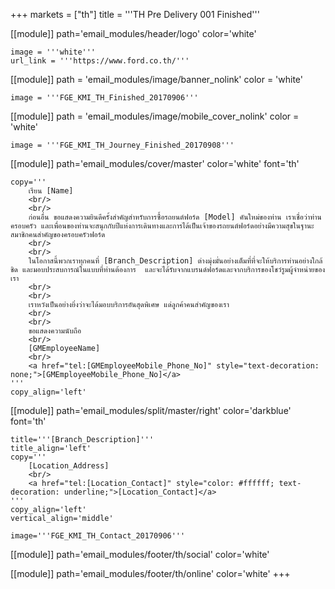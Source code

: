 +++
markets = ["th"]
title = '''TH Pre Delivery 001 Finished'''

[[module]]
path='email_modules/header/logo'
color='white'

	image = '''white'''
	url_link = '''https://www.ford.co.th/'''

[[module]]
path = 'email_modules/image/banner_nolink'
color = 'white'

	image = '''FGE_KMI_TH_Finished_20170906'''

[[module]]
path = 'email_modules/image/mobile_cover_nolink'
color = 'white'

	image = '''FGE_KMI_TH_Journey_Finished_20170908'''

[[module]]
path='email_modules/cover/master'
color='white'
font='th'

	copy='''
		เรียน [Name]
		<br/>
		<br/>
		ก่อนอื่น ขอแสดงความยินดีครั้งสำคัญสำหรับการซื้อรถยนต์ฟอร์ด [Model] คันใหม่ของท่าน เราเชื่อว่าท่าน ครอบครัว และเพื่อนของท่านจะสนุกกับปีแห่งการเดินทางและการได้เป็นเจ้าของรถยนต์ฟอร์ดอย่างมีความสุขในฐานะสมาชิกคนสำคัญของครอบครัวฟอร์ด 
		<br/>
		<br/>
		ในโอกาสนี้พวกเราทุกคนที่ [Branch_Description] ต่างมุ่งมั่นอย่างเต็มที่ที่จะให้บริการท่านอย่างใกล้ชิด และมอบประสบการณ์ในแบบที่ท่านต้องการ  และจะได้รับจากแบรนด์ฟอร์ดและจากบริการของโชว์รูมผู้จำหน่ายของเรา
		<br/>
		<br/>
		เราหวังเป็นอย่างยิ่งว่าจะได้มอบบริการอันสุดพิเศษ แด่ลูกค้าคนสำคัญของเรา
		<br/>
		<br/>
		ขอแสดงความนับถือ
		<br/>
		[GMEmployeeName]
		<br/>
		<a href="tel:[GMEmployeeMobile_Phone_No]" style="text-decoration: none;">[GMEmployeeMobile_Phone_No]</a>
	'''
	copy_align='left'

[[module]]
path='email_modules/split/master/right'
color='darkblue'
font='th'

	title='''[Branch_Description]'''
	title_align='left'
	copy='''
		[Location_Address]
		<br/>
		<a href="tel:[Location_Contact]" style="color: #ffffff; text-decoration: underline;">[Location_Contact]</a>
	'''
	copy_align='left'
	vertical_align='middle'

	image='''FGE_KMI_TH_Contact_20170906'''

[[module]]
path='email_modules/footer/th/social'
color='white'

[[module]]
path='email_modules/footer/th/online'
color='white'
+++